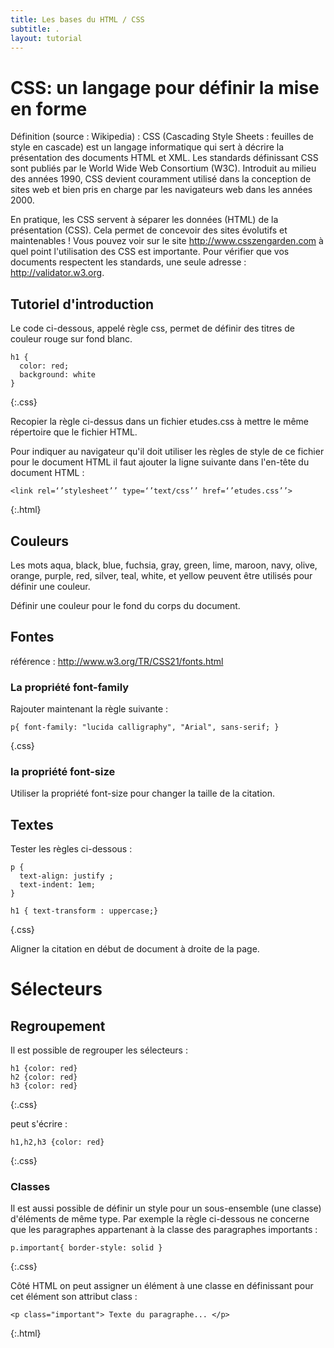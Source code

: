 ```yaml
---
title: Les bases du HTML / CSS
subtitle: .
layout: tutorial
---
```


# CSS: un langage pour définir la mise en forme

Définition (source : Wikipedia) : CSS (Cascading Style Sheets : feuilles de
style en cascade) est un langage informatique qui sert à décrire la présentation
des documents HTML et XML. Les standards définissant CSS sont publiés par le
World Wide Web Consortium (W3C). Introduit au milieu des années 1990, CSS
devient couramment utilisé dans la conception de sites web et bien pris en
charge par les navigateurs web dans les années 2000.

En pratique, les CSS servent à séparer les données (HTML) de la présentation
(CSS). Cela permet de concevoir des sites évolutifs et maintenables ! Vous
pouvez voir sur le site http://www.csszengarden.com à quel point l'utilisation
des CSS est importante.  Pour vérifier que vos documents respectent les
standards, une seule adresse : http://validator.w3.org.

## Tutoriel d'introduction
Le code ci-dessous, appelé règle css, permet de définir des titres de couleur rouge sur
fond blanc.

~~~
h1 {
  color: red;
  background: white
}
~~~
{:.css}

Recopier la règle ci-dessus dans un fichier etudes.css à mettre le même répertoire que le
fichier HTML.

Pour indiquer au navigateur qu'il doit utiliser les règles de style de ce fichier pour le document
HTML il faut ajouter la ligne suivante dans l'en-tête du document HTML :

~~~
<link rel=‘’stylesheet’’ type=‘’text/css’’ href=‘’etudes.css’’>
~~~
{:.html}

## Couleurs

Les mots aqua, black, blue, fuchsia, gray, green, lime, maroon, navy, olive, orange, purple, red,
silver, teal, white, et yellow peuvent être utilisés pour définir une couleur.

Définir une couleur pour le fond du corps du document.

## Fontes

référence : http://www.w3.org/TR/CSS21/fonts.html

### La propriété font-family

Rajouter maintenant la règle suivante :

~~~
p{ font-family: "lucida calligraphy", "Arial", sans-serif; }
~~~
{.css}

### la propriété font-size

Utiliser la propriété font-size pour changer la taille de la citation.

## Textes

Tester les règles ci-dessous :

~~~
p {
  text-align: justify ;
  text-indent: 1em;
}

h1 { text-transform : uppercase;}
~~~
{.css}

Aligner la citation en début de document à droite de la page.

# Sélecteurs

## Regroupement

Il est possible de regrouper les sélecteurs :

~~~
h1 {color: red}
h2 {color: red}
h3 {color: red}
~~~
{:.css}

peut s'écrire :

~~~
h1,h2,h3 {color: red}
~~~
{:.css}

### Classes

Il est aussi possible de définir un style pour un sous-ensemble (une classe) d'éléments de même
type. Par exemple la règle ci-dessous ne concerne que les paragraphes appartenant à la classe des
paragraphes importants :

~~~
p.important{ border-style: solid }
~~~
{:.css}

Côté HTML on peut assigner un élément à une classe en définissant pour cet élément son attribut
class :

~~~
<p class="important"> Texte du paragraphe... </p>
~~~
{:.html}
